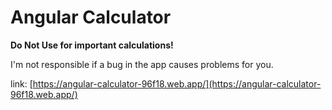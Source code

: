 # Angular Calculator

**Do Not Use for important calculations!**

I'm not responsible if a bug in the app causes problems for you.

link: [https://angular-calculator-96f18.web.app/](https://angular-calculator-96f18.web.app/)
